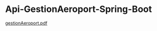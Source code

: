 # Api-GestionAeroport-Spring-Boot
[gestionAeroport.pdf](https://github.com/abdoulbabani/Api-GestionAeroport-Spring-Boot/files/7967357/gestionAeroport.pdf)
